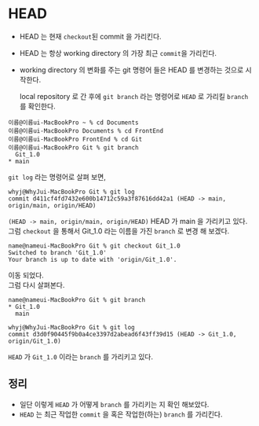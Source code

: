 # HEAD
- HEAD 는 현재 `checkout`된 commit 을 가리킨다.
- HEAD 는 항상 working directory 의 가장 최근 `commit`을 가리킨다.
- working directory 의 변화를 주는 git 명령어 들은 HEAD 를 변경하는 것으로 시작한다.
  
  local repository 로 간 후에 `git branch` 라는 명령어로 `HEAD` 로 가리킬 `branch` 를 확인한다.  
```
이름@이름ui-MacBookPro ~ % cd Documents
이름@이름ui-MacBookPro Documents % cd FrontEnd
이름@이름ui-MacBookPro FrontEnd % cd Git
이름@이름ui-MacBookPro Git % git branch
  Git_1.0
* main
```
`git log` 라는 명령어로 살펴 보면, 
```
whyj@WhyJui-MacBookPro Git % git log
commit d411cf4fd7432e600b14712c59a3f87616dd42a1 (HEAD -> main, origin/main, origin/HEAD)
```
`(HEAD -> main, origin/main, origin/HEAD)` HEAD 가 main 을 가리키고 있다.  
그럼 `checkout` 을 통해서 Git_1.0 라는 이름을 가진 `branch` 로 변경 해 보겠다.
```
name@nameui-MacBookPro Git % git checkout Git_1.0
Switched to branch 'Git_1.0'
Your branch is up to date with 'origin/Git_1.0'.
```
이동 되었다.  
그럼 다시 살펴본다.
```
name@nameui-MacBookPro Git % git branch
* Git_1.0
  main
```
```
whyj@WhyJui-MacBookPro Git % git log   
commit d3d0f90445f9b0a4ce3397d2abead6f43ff39d15 (HEAD -> Git_1.0, origin/Git_1.0)
```
`HEAD` 가 `Git_1.0` 이라는 `branch` 를 가리키고 있다.  

## 정리
- 일단 이렇게 `HEAD` 가 어떻게 `branch` 를 가리키는 지 확인 해보았다.
- `HEAD` 는 최근 작업한 `commit` 을 혹은 작업한(하는) `branch` 를 가리킨다.
